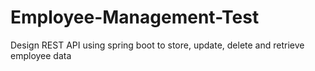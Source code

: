 # Employee-Management-Test
Design REST API using spring boot to store, update, delete and retrieve employee data
